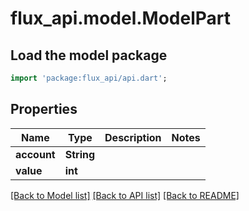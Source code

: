 # flux_api.model.ModelPart

## Load the model package
```dart
import 'package:flux_api/api.dart';
```

## Properties
Name | Type | Description | Notes
------------ | ------------- | ------------- | -------------
**account** | **String** |  | 
**value** | **int** |  | 

[[Back to Model list]](../README.md#documentation-for-models) [[Back to API list]](../README.md#documentation-for-api-endpoints) [[Back to README]](../README.md)


